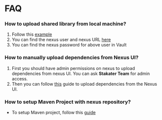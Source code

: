 # FAQ

### How to upload shared library from local machine?

1. Follow this [example](https://github.com/stakater-lab/java-utility-jar-test)
2. You can find the nexus user and nexus URL [here](./04-routes.md)
3. You can find the nexus password for above user in Vault

### How to manually upload dependencies from Nexus UI?

1. First you should have admin permissions on nexus to upload dependencies from nexus UI. You can ask **Stakater Team** for admin access. 
2. Then you can follow [this](https://help.sonatype.com/repomanager3/user-interface/uploading-components) guide to upload dependencies from the Nexus UI.

### How to setup Maven Project with nexus repository?
- To setup Maven project, follow this [guide](./07-maven-setup.md)
